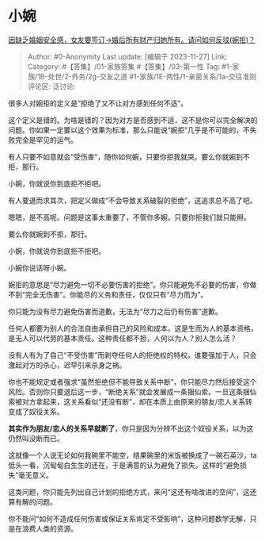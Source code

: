# 小婉
[因缺乏婚姻安全感，女友要签订→婚后所有财产归她所有。请问如何反驳(婉拒)？](https://www.zhihu.com/question/630015961/answer/3303913129)

> Author: #0-Anonymity
> Last update: [编辑于 2023-11-27]
> Link:
> Category: #【答集】/01-家族答集 #【答集】/03-第一性
> Tag: #1-家族/1B-处世/2-外务/2g-交友之道 #1-家族/1E-两性/1-亲密关系/1a-交往准则
> 评论区:
> 泛讨论:

很多人对婉拒的定义是“拒绝了又不让对方感到任何不适”。

这个定义是错的。为啥是错的？因为对方是否感到不适，这不是你可以完全解决的问题。你如果一定要以这个效果为标准，那么只能说“婉拒”几乎是不可能的，不失败完全是罕见的运气。

有人只要不如意就会“受伤害”，随你如何婉，只要你拒我就哭。要么你就婉到不拒，那行。

小婉，你就说你到底拒不拒吧。

有人要退而求其次，把定义做成“不会导致关系破裂的拒绝”，这追求总不高了吧。

嗯嗯，是不高呢。问题是这事太重要了，不管你多婉，只要你拒我们就只能掰。

要么你就婉到不拒，那行。

小婉，你就说你到底拒不拒吧。

小婉你说话呀小婉。

婉拒的意思是“尽力避免一切不必要伤害的拒绝”。你只能避免不必要的伤害，你做不到“完全无伤害”。你能尽的义务和责任，仅仅只有“尽力而为”。

你只能为没有尽力避免伤害而道歉，无法为“尽力之后仍有伤害”道歉。

任何人都要为别人的合法自由承担自己的风险和成本，这是生而为人的基本资格，是无人可以代劳的基本责任。这种责任都不担，人何以为人？别人怎么活？

没有人有为了自己“不受伤害”而剥夺任何人的拒绝权的特权。谁要强加于人，只会激起对方的杀心，迟早引来杀身之祸。

你也不能规定或者强求“虽然拒绝但不能导致关系中断”，你只能尽力然后接受这个风险。否则你只要退后这一步，“断绝关系”就会发展成一条捆仙索。一旦这条捆仙索被对方拿起来，这关系看似“还没有断”，却在本质上由原来的朋友/恋人关系转变成了奴役关系。

**其实作为朋友/恋人的关系早就断了**，你只是因为分辨不出这个奴役关系，以为这仍然叫没断而已。

这就像一个人说无论如何我碗里不能空，结果碗里的米饭被换成了一碗石英沙，ta低头一看，沉甸甸白生生的还在，于是满意的认为避免了损失。这样的“避免损失”毫无意义。

这类问题，你只能先列出自己计划的拒绝方式，来问“这还有啥改进的空间”，这还算有解的问题。

你不能问“如何不造成任何伤害或保证关系肯定不受影响”，这种问题数学无解，只是在浪费人类的资源。
